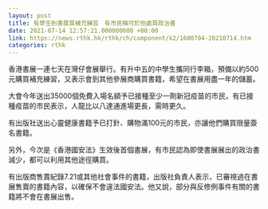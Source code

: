 ```yaml
---
layout: post
title: 有學生到書展買補充練習　有市民稱可於他處買政治書
date: 2021-07-14 12:57:21.000000000 +08:00
link: https://news.rthk.hk/rthk/ch/component/k2/1600704-20210714.htm
categories: rthk
---
```


香港書展一連七天在灣仔會展舉行。有升中五的中學生攜同行李箱，預備以約500元購買補充練習，又表示會到其他參展商購買書籍，希望在書展用盡一年的儲蓄。

大會今年送出35000個免費入場名額予已接種至少一劑新冠疫苗的市民，有已接種疫苗的市民表示，人龍比以八達通進場更長，需時更久。

有出版社送出心靈健康書籍予已打針、購物滿100元的市民，亦讓他們購買限量簽名書籍。

另外，今次是《香港國安法》生效後首個書展，有市民認為即使書展展出的政治書減少，都可以利用其他途徑購買。

有出版商售賣紀錄7.21或其他社會事件的書籍，出版社負責人表示，已審視過在書展售賣的書籍內容，以確保不會違法國安法。他又說，部分與反修例事件有關的書籍將不會在書展出售。
